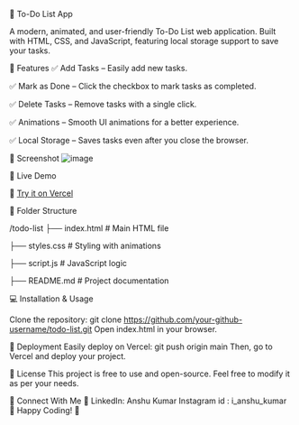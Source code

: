 📝 To-Do List App

A modern, animated, and user-friendly To-Do List web application. Built with HTML, CSS, and JavaScript, featuring local storage support to save your tasks.


🚀 Features
✅ Add Tasks – Easily add new tasks.

✅ Mark as Done – Click the checkbox to mark tasks as completed.

✅ Delete Tasks – Remove tasks with a single click.

✅ Animations – Smooth UI animations for a better experience.

✅ Local Storage – Saves tasks even after you close the browser.

📸 Screenshot
![image](https://github.com/user-attachments/assets/70c838d8-4113-4cda-9110-3d7cb05b8d8f)

📌 Live Demo

🔗 [Try it on Vercel](https://to-do-list-coral-tau.vercel.app/)

📂 Folder Structure

/todo-list
   ├── index.html         # Main HTML file
   
   ├── styles.css         # Styling with animations
   
   ├── script.js          # JavaScript logic
   
   ├── README.md          # Project documentation
   
💻 Installation & Usage

Clone the repository:
git clone https://github.com/your-github-username/todo-list.git
Open index.html in your browser.

🚀 Deployment
Easily deploy on Vercel:
git push origin main
Then, go to Vercel and deploy your project.

📜 License
This project is free to use and open-source. Feel free to modify it as per your needs.

🙌 Connect With Me
💼 LinkedIn: Anshu Kumar
Instagram id : i_anshu_kumar
🎉 Happy Coding! 🚀
